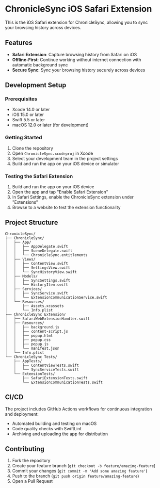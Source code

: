 # ChronicleSync iOS Safari Extension

This is the iOS Safari extension for ChronicleSync, allowing you to sync your browsing history across devices.

## Features

- **Safari Extension**: Capture browsing history from Safari on iOS
- **Offline-First**: Continue working without internet connection with automatic background sync
- **Secure Sync**: Sync your browsing history securely across devices

## Development Setup

### Prerequisites

- Xcode 14.0 or later
- iOS 15.0 or later
- Swift 5.5 or later
- macOS 12.0 or later (for development)

### Getting Started

1. Clone the repository
2. Open `ChronicleSync.xcodeproj` in Xcode
3. Select your development team in the project settings
4. Build and run the app on your iOS device or simulator

### Testing the Safari Extension

1. Build and run the app on your iOS device
2. Open the app and tap "Enable Safari Extension"
3. In Safari Settings, enable the ChronicleSync extension under "Extensions"
4. Browse to a website to test the extension functionality

## Project Structure

```
ChronicleSync/
├── ChronicleSync/
│   ├── App/
│   │   ├── AppDelegate.swift
│   │   ├── SceneDelegate.swift
│   │   └── ChronicleSync.entitlements
│   ├── Views/
│   │   ├── ContentView.swift
│   │   ├── SettingsView.swift
│   │   └── SyncHistoryView.swift
│   ├── Models/
│   │   ├── SyncSettings.swift
│   │   └── HistoryItem.swift
│   ├── Services/
│   │   ├── SyncService.swift
│   │   └── ExtensionCommunicationService.swift
│   └── Resources/
│       ├── Assets.xcassets
│       └── Info.plist
├── ChronicleSync Extension/
│   ├── SafariWebExtensionHandler.swift
│   ├── Resources/
│   │   ├── background.js
│   │   ├── content-script.js
│   │   ├── popup.html
│   │   ├── popup.css
│   │   ├── popup.js
│   │   └── manifest.json
│   └── Info.plist
└── ChronicleSync Tests/
    ├── AppTests/
    │   ├── ContentViewTests.swift
    │   └── SyncServiceTests.swift
    └── ExtensionTests/
        ├── SafariExtensionTests.swift
        └── ExtensionCommunicationTests.swift
```

## CI/CD

The project includes GitHub Actions workflows for continuous integration and deployment:

- Automated building and testing on macOS
- Code quality checks with SwiftLint
- Archiving and uploading the app for distribution

## Contributing

1. Fork the repository
2. Create your feature branch (`git checkout -b feature/amazing-feature`)
3. Commit your changes (`git commit -m 'Add some amazing feature'`)
4. Push to the branch (`git push origin feature/amazing-feature`)
5. Open a Pull Request